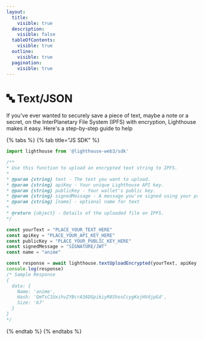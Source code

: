 ```yaml
---
layout:
  title:
    visible: true
  description:
    visible: false
  tableOfContents:
    visible: true
  outline:
    visible: true
  pagination:
    visible: true
---
```


# 🔤 Text/JSON

If you've ever wanted to securely save a piece of text, maybe a note or a secret, on the InterPlanetary File System (IPFS) with encryption, Lighthouse makes it easy. Here's a step-by-step guide to help

{% tabs %}
{% tab title="JS SDK" %}
```javascript
import lighthouse from '@lighthouse-web3/sdk'

/**
* Use this function to upload an encrypted text string to IPFS.
* 
* @param {string} text - The text you want to upload.
* @param {string} apiKey - Your unique Lighthouse API key.
* @param {string} publicKey - Your wallet's public key.
* @param {string} signedMessage - A message you've signed using your private key.
* @param {string} [name] - optional name for text
*
* @return {object} - Details of the uploaded file on IPFS.
*/

const yourText = "PLACE_YOUR_TEXT_HERE"
const apiKey = "PLACE_YOUR_API_KEY_HERE"
const publicKey = "PLACE_YOUR_PUBLIC_KEY_HERE"
const signedMessage = "SIGNATURE/JWT"
const name = "anime"

const response = await lighthouse.textUploadEncrypted(yourText, apiKey, publicKey, signedMessage)
console.log(response)
/* Sample Response
{
  data: {
    Name: 'anime',
    Hash: 'QmTsC1UxihvZYBcrA36DGpikiyR8ShosCcygKojHVdjpGd',
    Size: '67'
  }
}
*/
```
{% endtab %}
{% endtabs %}

